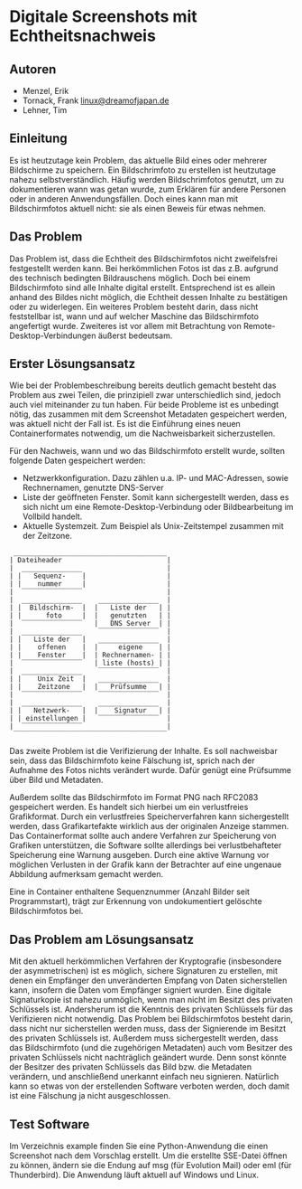 # Digitale Screenshots mit Echtheitsnachweis

## Autoren
* Menzel, Erik
* Tornack, Frank <linux@dreamofjapan.de>
* Lehner, Tim

## Einleitung
Es ist heutzutage kein Problem, das aktuelle Bild eines oder mehrerer Bildschirme zu speichern. 
Ein Bildschrimfoto zu erstellen ist heutzutage nahezu selbstverständlich. Häufig werden Bildschrimfotos genutzt, 
um zu dokumentieren wann was getan wurde, zum Erklären für andere Personen oder in anderen Anwendungsfällen. 
Doch eines kann man mit Bildschirmfotos aktuell nicht: sie als einen Beweis für etwas nehmen.

## Das Problem
Das Problem ist, dass die Echtheit des Bildschirmfotos nicht zweifelsfrei festgestellt werden kann. Bei herkömmlichen Fotos ist das z.B. aufgrund des technisch bedingten Bildrauschens möglich.
Doch bei einem Bildschirmfoto sind alle Inhalte digital erstellt. Entsprechend ist es allein anhand des Bildes nicht möglich, die Echtheit dessen Inhalte zu bestätigen oder zu widerlegen.
Ein weiteres Problem besteht darin, dass nicht feststellbar ist, wann und auf welcher Maschine das Bildschirmfoto angefertigt wurde. Zweiteres ist vor allem mit Betrachtung von Remote-Desktop-Verbindungen äußerst bedeutsam.

## Erster Lösungsansatz
Wie bei der Problembeschreibung bereits deutlich gemacht besteht das Problem aus zwei Teilen, die prinzipiell zwar unterschiedlich sind, jedoch auch viel miteinander zu tun haben.
Für beide Probleme ist es unbedingt nötig, das zusammen mit dem Screenshot Metadaten gespeichert werden, was aktuell nicht der Fall ist. 
Es ist die Einführung eines neuen Containerformates notwendig, um die Nachweisbarkeit sicherzustellen.

Für den Nachweis, wann und wo das Bildschirmfoto erstellt wurde, sollten folgende Daten gespeichert werden:
* Netzwerkkonfiguration. Dazu zählen u.a. IP- und MAC-Adressen, sowie Rechnernamen, genutzte DNS-Server
* Liste der geöffneten Fenster. Somit kann sichergestellt werden, dass es sich nicht um eine Remote-Desktop-Verbindung oder Bildbearbeitung im Vollbild handelt. 
* Aktuelle Systemzeit. Zum Beispiel als Unix-Zeitstempel zusammen mit der Zeitzone.

```
 ______________________________________
| Dateiheader                          |
|  _______________                     |
| |   Sequenz-    |                    |
| |    nummer     |                    |
|  ‾‾‾‾‾‾‾‾‾‾‾‾‾‾‾                     |
|  _______________    _______________  |
| |  Bildschirm-  |  |   Liste der   | |
| |      foto     |  |   genutzten   | |
|  ‾‾‾‾‾‾‾‾‾‾‾‾‾‾‾   |   DNS Server  | |
|  _______________    ‾‾‾‾‾‾‾‾‾‾‾‾‾‾‾  |
| |   Liste der   |   _______________  |
| |    offenen    |  |     eigene    | |
| |    Fenster    |  | Rechnernamen- | |
|  ‾‾‾‾‾‾‾‾‾‾‾‾‾‾‾   | liste (hosts) | |
|  _______________    ‾‾‾‾‾‾‾‾‾‾‾‾‾‾‾  |
| |    Unix Zeit  |   _______________  |
| |    Zeitzone   |  |   Prüfsumme   | |
|  ‾‾‾‾‾‾‾‾‾‾‾‾‾‾‾    ‾‾‾‾‾‾‾‾‾‾‾‾‾‾‾  |
|  _______________    _______________  |
| |   Netzwerk-   |  |    Signatur   | |
| | einstellungen |   ‾‾‾‾‾‾‾‾‾‾‾‾‾‾‾  |
|  ‾‾‾‾‾‾‾‾‾‾‾‾‾‾‾                     |
 ‾‾‾‾‾‾‾‾‾‾‾‾‾‾‾‾‾‾‾‾‾‾‾‾‾‾‾‾‾‾‾‾‾‾‾‾‾‾
```

Das zweite Problem ist die Verifizierung der Inhalte. Es soll nachweisbar sein, dass das Bildschirmfoto keine Fälschung ist, sprich nach der Aufnahme des Fotos nichts verändert wurde. Dafür genügt eine Prüfsumme über Bild und Metadaten.

Außerdem sollte das Bildschirmfoto im Format PNG nach RFC2083 gespeichert werden. Es handelt sich hierbei um ein verlustfreies Grafikformat. Durch ein verlustfreies Speicherverfahren kann sichergestellt werden, dass Grafikartefakte wirklich aus der originalen Anzeige stammen.
Das Containerformat sollte auch andere Verfahren zur Speicherung von Grafiken unterstützen, die Software sollte allerdings bei verlustbehafteter Speicherung eine Warnung ausgeben. 
Durch eine aktive Warnung vor möglichen Verlusten in der Grafik kann der Betrachter auf eine ungenaue Abbildung aufmerksam gemacht werden.

Eine in Container enthaltene Sequenznummer (Anzahl Bilder seit Programmstart), trägt zur Erkennung von undokumentiert gelöschte Bildschirmfotos bei.

## Das Problem am Lösungsansatz
Mit den aktuell herkömmlichen Verfahren der Kryptografie (insbesondere der asymmetrischen) ist es möglich, sichere Signaturen zu erstellen, mit denen ein Empfänger den unveränderten Empfang von Daten sicherstellen kann, insofern die Daten vom Empfänger signiert wurden. Eine digitale Signaturkopie ist nahezu unmöglich, wenn man nicht im Besitzt des privaten Schlüssels ist. Andersherum ist die Kenntnis des privaten Schlüssels für das Verifizieren nicht notwendig.
Das Problem bei Bildschirmfotos besteht darin, dass nicht nur sicherstellen werden muss, dass der Signierende im Besitzt des privaten Schlüssels ist. Außerdem muss sichergestellt werden, dass das Bildschirmfoto (und die zugehörigen Metadaten) auch vom Besitzer des privaten Schlüssels nicht nachträglich geändert wurde. Denn sonst könnte der Besitzer des privaten Schlüssels das Bild bzw. die Metadaten verändern, und anschließend unerkannt einfach neu signieren.
Natürlich kann so etwas von der erstellenden Software verboten werden, doch damit ist eine Fälschung ja nicht ausgeschlossen.

## Test Software
Im Verzeichnis example finden Sie eine Python-Anwendung die einen Screenshot nach dem Vorschlag erstellt.
Um die erstellte SSE-Datei öffnen zu können, ändern sie die Endung auf msg (für Evolution Mail) oder eml (für Thunderbird).
Die Anwendung läuft aktuell auf Windows und Linux.